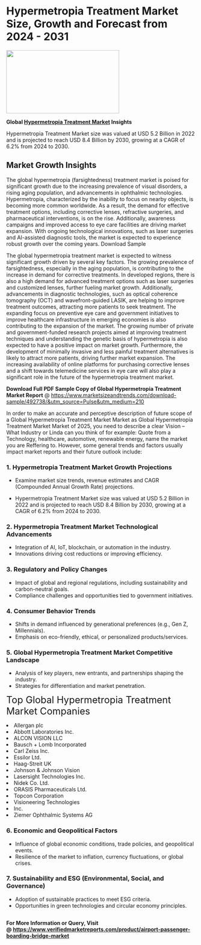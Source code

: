 <H1>Hypermetropia Treatment Market Size, Growth and Forecast from 2024 - 2031</H1><img class="aligncenter size-medium wp-image-584254" src="https://thirdeyenews.in/wp-content/uploads/2024/09/Global-Market-Research-300x168.jpeg" alt="" width="300" height="168" /><p><strong>Global&nbsp;<a href="https://www.marketsizeandtrends.com/download-sample/492738/&amp;utm_source=Pulse&amp;utm_medium=210">Hypermetropia Treatment Market</a> Insights</strong></p><p>Hypermetropia Treatment Market size was valued at USD 5.2 Billion in 2022 and is projected to reach USD 8.4 Billion by 2030, growing at a CAGR of 6.2% from 2024 to 2030.</p><p><h2>Market Growth Insights</h2> <p>The global hypermetropia (farsightedness) treatment market is poised for significant growth due to the increasing prevalence of visual disorders, a rising aging population, and advancements in ophthalmic technologies. Hypermetropia, characterized by the inability to focus on nearby objects, is becoming more common worldwide. As a result, the demand for effective treatment options, including corrective lenses, refractive surgeries, and pharmaceutical interventions, is on the rise. Additionally, awareness campaigns and improved access to eye care facilities are driving market expansion. With ongoing technological innovations, such as laser surgeries and AI-assisted diagnostic tools, the market is expected to experience robust growth over the coming years. Download Sample </p> <p>The global hypermetropia treatment market is expected to witness significant growth driven by several key factors. The growing prevalence of farsightedness, especially in the aging population, is contributing to the increase in demand for corrective treatments. In developed regions, there is also a high demand for advanced treatment options such as laser surgeries and customized lenses, further fueling market growth. Additionally, advancements in diagnostic technologies, such as optical coherence tomography (OCT) and wavefront-guided LASIK, are helping to improve treatment outcomes, attracting more patients to seek treatment. The expanding focus on preventive eye care and government initiatives to improve healthcare infrastructure in emerging economies is also contributing to the expansion of the market. The growing number of private and government-funded research projects aimed at improving treatment techniques and understanding the genetic basis of hypermetropia is also expected to have a positive impact on market growth. Furthermore, the development of minimally invasive and less painful treatment alternatives is likely to attract more patients, driving further market expansion. The increasing availability of online platforms for purchasing corrective lenses and a shift towards telemedicine services in eye care will also play a significant role in the future of the hypermetropia treatment market. </p><p><span class=""><strong>Download Full PDF Sample Copy of Global Hypermetropia Treatment Market Report</strong> @ <a href="https://www.marketsizeandtrends.com/download-sample/492738/&amp;utm_source=Pulse&amp;utm_medium=210" target="_blank">https://www.marketsizeandtrends.com/download-sample/492738/&amp;utm_source=Pulse&amp;utm_medium=210</a></span></p><p>In order to make an accurate and perceptive description of future scope of a Global&nbsp;Hypermetropia Treatment Market Market as Global&nbsp;Hypermetropia Treatment Market Market of 2025, you need to describe a clear Vision &ndash; What Industry or Linda can you think of for example: Quote from a Technology, healthcare, automotive, renewable energy, name the market you are Reffering to. However, some general trends and factors usually impact market reports and their future outlook include:</p><h3>1.&nbsp;<strong>Hypermetropia Treatment Market Growth Projections</strong></h3><ul><li>Examine market size trends, revenue estimates and CAGR (Compounded Annual Growth Rate) projections.</li><li><p>Hypermetropia Treatment Market size was valued at USD 5.2 Billion in 2022 and is projected to reach USD 8.4 Billion by 2030, growing at a CAGR of 6.2% from 2024 to 2030.</p></li></ul><h3>2.&nbsp;<strong>Hypermetropia Treatment Market Technological Advancements</strong></h3><ul><li>Integration of AI, IoT, blockchain, or automation in the industry.</li><li>Innovations driving cost reductions or improving efficiency.</li></ul><h3>3.&nbsp;<strong>Regulatory and Policy Changes</strong></h3><ul><li>Impact of global and regional regulations, including sustainability and carbon-neutral goals.</li><li>Compliance challenges and opportunities tied to government initiatives.</li></ul><h3>4.&nbsp;<strong>Consumer Behavior Trends</strong></h3><ul><li>Shifts in demand influenced by generational preferences (e.g., Gen Z, Millennials).</li><li>Emphasis on eco-friendly, ethical, or personalized products/services.</li></ul><h3>5.&nbsp;<strong>Global Hypermetropia Treatment Market Competitive Landscape</strong></h3><ul><li>Analysis of key players, new entrants, and partnerships shaping the industry.</li><li>Strategies for differentiation and market penetration.</li></ul><p data-pm-slice="1 1 []"><span style="color: inherit; font-family: inherit; font-size: 25px;">Top Global Hypermetropia Treatment Market Companies</span></p><div class="" data-test-id=""><p><li>Allergan plc</li><li> Abbott Laboratories Inc.</li><li> ALCON VISION LLC</li><li> Bausch + Lomb Incorporated</li><li> Carl Zeiss Inc.</li><li> Essilor Ltd.</li><li> Haag-Streit UK</li><li> Johnson & Johnson Vision</li><li> Lasersight Technologies Inc.</li><li> Nidek Co. Ltd.</li><li> ORASIS Pharmaceuticals Ltd.</li><li> Topcon Corporation</li><li> Visioneering Technologies</li><li> Inc.</li><li> Ziemer Ophthalmic Systems AG</li></p></div><h3>6.&nbsp;<strong>Economic and Geopolitical Factors</strong></h3><ul><li>Influence of global economic conditions, trade policies, and geopolitical events.</li><li>Resilience of the market to inflation, currency fluctuations, or global crises.</li></ul><h3>7.&nbsp;<strong>Sustainability and ESG (Environmental, Social, and Governance)</strong></h3><ul><li>Adoption of sustainable practices to meet ESG criteria.</li><li>Opportunities in green technologies and circular economy principles.</li></ul><h2><strong style="font-size: 14px;">For More Information or Query, Visit @&nbsp;</strong><a style="background-color: #ffffff; font-size: 14px;" href="https://www.marketsizeandtrends.com/report/hypermetropia-treatment-market/" target="_blank">https://www.verifiedmarketreports.com/product/airport-passenger-boarding-bridge-market</a></h2>
